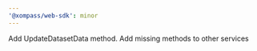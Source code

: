 ```yaml
---
'@xompass/web-sdk': minor
---
```


Add UpdateDatasetData method. Add missing methods to other services
